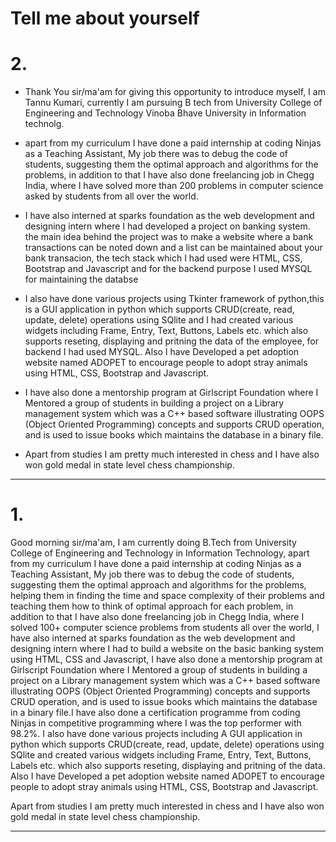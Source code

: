 # Tell me about yourself



# 2.

* Thank You sir/ma'am for giving this opportunity to introduce myself, I am Tannu Kumari, currently I am pursuing B tech from University College of Engineering and Technology Vinoba Bhave University in Information technolg.


*  apart from my curriculum I have done a paid internship at coding Ninjas as a Teaching Assistant, My job there was to debug the code of students, suggesting them the optimal approach and algorithms for the problems, in addition to that I have also done freelancing job in Chegg India, where I have solved more than 200 problems in computer science asked by students from all over the world.


* I have also interned at sparks foundation as the web development and designing intern where I had developed a project on banking system.  the main idea behind the project was to make a website where a bank transactions can be noted down and a list can be maintained about your bank transacion, the tech stack which I had used were HTML, CSS, Bootstrap and Javascript and for the backend purpose I used MYSQL for maintaining the databse

* I also have done various projects using Tkinter framework of python,this is a GUI application in python which supports CRUD(create, read, update,   delete) operations using SQlite and I had created various widgets including Frame, Entry, Text, Buttons, Labels etc. which also supports reseting, displaying and pritning the data of the employee, for backend I had used MYSQL.
Also I have Developed a pet adoption website named ADOPET to encourage people to adopt stray animals using HTML, CSS, Bootstrap and Javascript.

* I have also done a mentorship program at Girlscript Foundation where I Mentored a group of students in building a project on a Library management system which was a C++ based software illustrating OOPS (Object Oriented Programming) concepts and supports CRUD operation, and is used to issue books which maintains the database in a binary file.

* Apart from studies I am pretty much interested in chess and I have also won gold medal in state level chess championship.






----------------------------------------------------------------------------------------------------------------------

# 1.
Good morning sir/ma'am, I am currently doing B.Tech from University College of Engineering and Technology in Information Technology, apart from my curriculum I have done a paid internship at coding Ninjas as a Teaching Assistant, My job there was to debug the code of students, suggesting them the optimal approach and algorithms for the problems, helping them in finding the time and space complexity of their problems and teaching them how to think of optimal approach for each problem, in addition to that I have also done freelancing job in Chegg India, where I solved 100+ computer science problems from students all over the world, I have also interned at sparks foundation as the web development and designing intern where I had to build a website on the basic banking system using HTML, CSS and Javascript, I have also done a mentorship program at Girlscript Foundation where I Mentored a group of students in building a project on a Library management system which was a C++ based software illustrating OOPS (Object Oriented Programming) concepts and supports CRUD operation, and is used to issue books which maintains the database in a binary file.I have also done a certification programme from coding Ninjas in competitive programming where I was the top performer with 98.2%.
I also have done various projects including A GUI application in python which supports CRUD(create, read, update, delete) operations using SQlite and created various widgets including Frame, Entry, Text, Buttons, Labels etc. which also supports reseting, displaying and pritning of the data.
Also I have Developed a pet adoption website named ADOPET to encourage people to adopt stray animals using HTML, CSS, Bootstrap and Javascript.

Apart from studies I am pretty much interested in chess and I have also won gold medal in state level chess championship.

----------------------------------------------------------------------------------------------------------------













